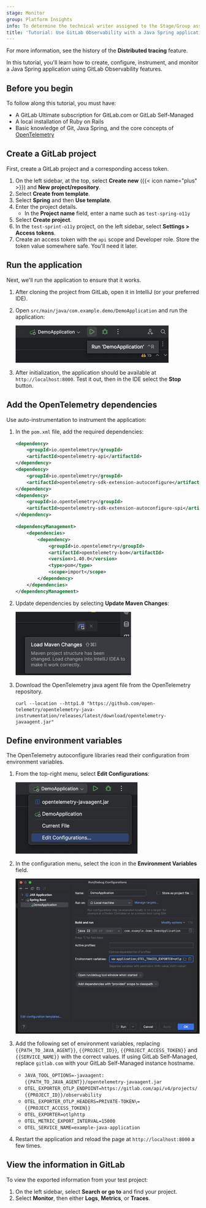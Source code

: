 ```yaml
---
stage: Monitor
group: Platform Insights
info: To determine the technical writer assigned to the Stage/Group associated with this page, see https://handbook.gitlab.com/handbook/product/ux/technical-writing/#assignments
title: 'Tutorial: Use GitLab Observability with a Java Spring application'
---
```


For more information, see the history of the **Distributed tracing** feature.
<!-- Update this note when observability_features flag is removed -->

In this tutorial, you'll learn how to create, configure, instrument, and monitor a Java Spring application using GitLab Observability features.

## Before you begin

To follow along this tutorial, you must have:

- A GitLab Ultimate subscription for GitLab.com or GitLab Self-Managed
- A local installation of Ruby on Rails
- Basic knowledge of Git, Java Spring, and the core concepts of [OpenTelemetry](https://opentelemetry.io/)

## Create a GitLab project

First, create a GitLab project and a corresponding access token.

1. On the left sidebar, at the top, select **Create new** ({{< icon name="plus" >}}) and **New project/repository**.
1. Select **Create from template**.
1. Select **Spring** and then **Use template**.
1. Enter the project details.
   - In the **Project name** field, enter a name such as `test-spring-o11y`
1. Select **Create project**.
1. In the `test-sprint-o11y` project, on the left sidebar, select **Settings > Access tokens**.
1. Create an access token with the `api` scope and Developer role. Store the token value somewhere safe.
   You'll need it later.

## Run the application

Next, we'll run the application to ensure that it works.

1. After cloning the project from GitLab, open it in IntelliJ (or your preferred IDE).
1. Open `src/main/java/com.example.demo/DemoApplication` and run the application:

   ![Run application screenshot](img/java_start_application_v17_3.png)

1. After initialization, the application should be available at `http://localhost:8000`. Test it out, then in the IDE select the **Stop** button.

## Add the OpenTelemetry dependencies

Use auto-instrumentation to instrument the application:

1. In the `pom.xml` file, add the required dependencies:

   ```xml
   <dependency>
       <groupId>io.opentelemetry</groupId>
       <artifactId>opentelemetry-api</artifactId>
   </dependency>
   <dependency>
       <groupId>io.opentelemetry</groupId>
       <artifactId>opentelemetry-sdk-extension-autoconfigure</artifactId>
   </dependency>
   <dependency>
       <groupId>io.opentelemetry</groupId>
       <artifactId>opentelemetry-sdk-extension-autoconfigure-spi</artifactId>
   </dependency>
   ```

   ```xml
   <dependencyManagement>
       <dependencies>
           <dependency>
               <groupId>io.opentelemetry</groupId>
               <artifactId>opentelemetry-bom</artifactId>
               <version>1.40.0</version>
               <type>pom</type>
               <scope>import</scope>
           </dependency>
       </dependencies>
   </dependencyManagement>
   ```

1. Update dependencies by selecting **Update Maven Changes**:

   ![Maven changes update UI](img/maven_changes_v17_3.png)

1. Download the OpenTelemetry java agent file from the OpenTelemetry repository.

   ```shell
   curl --location --http1.0 "https://github.com/open-telemetry/opentelemetry-java-instrumentation/releases/latest/download/opentelemetry-javaagent.jar"
   ```

## Define environment variables

The OpenTelemetry autoconfigure libraries read their configuration from environment variables.

1. From the top-right menu, select **Edit Configurations**:

   ![Edit configuration](img/java_edit_configuration_v17_3.png)

1. In the configuration menu, select the icon in the **Environment Variables** field.

   ![Configuration menu](img/java_configuration_menu_v17_3.png)

1. Add the following set of environment variables, replacing `{{PATH_TO_JAVA_AGENT}}`, `{{PROJECT_ID}}`, `{{PROJECT_ACCESS_TOKEN}}` and `{{SERVICE_NAME}}` with the correct values. If using GitLab Self-Managed, replace `gitlab.com` with your GitLab Self-Managed instance hostname.
   - `JAVA_TOOL_OPTIONS=-javaagent:{{PATH_TO_JAVA_AGENT}}/opentelemetry-javaagent.jar`
   - `OTEL_EXPORTER_OTLP_ENDPOINT=https://gitlab.com/api/v4/projects/{{PROJECT_ID}}/observability`
   - `OTEL_EXPORTER_OTLP_HEADERS=PRIVATE-TOKEN\={{PROJECT_ACCESS_TOKEN}}`
   - `OTEL_EXPORTER=otlphttp`
   - `OTEL_METRIC_EXPORT_INTERVAL=15000`
   - `OTEL_SERVICE_NAME=example-java-application`

1. Restart the application and reload the page at `http://localhost:8000` a few times.

## View the information in GitLab

To view the exported information from your test project:

1. On the left sidebar, select **Search or go to** and find your project.
1. Select **Monitor**, then either **Logs**, **Metrics**, or **Traces**.
